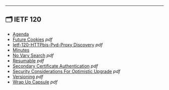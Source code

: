 

---

## 🗂️ IETF 120

- [Agenda](agenda.md) 
- [Future Cookies](future-cookies.pdf) _pdf_
- [Ietf-120-HTTPbis-Pvd-Proxy Discovery](IETF-120-HTTPBIS-PvD-Proxy-Discovery.pdf) _pdf_
- [Minutes](minutes.md) 
- [No Vary Search](no-vary-search.pdf) _pdf_
- [Resumable](resumable.pdf) _pdf_
- [Secondary Certificate Authentication](secondary-certificate-authentication.pdf) _pdf_
- [Security Considerations For Optimistic Upgrade](security-considerations-for-optimistic-upgrade.pdf) _pdf_
- [Versioning](versioning.pdf) _pdf_
- [Wrap Up Capsule](wrap-up-capsule.pdf) _pdf_